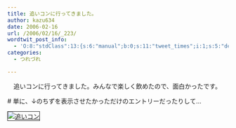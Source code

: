 ```yaml
---
title: 追いコンに行ってきました。
author: kazu634
date: 2006-02-16
url: /2006/02/16/_223/
wordtwit_post_info:
  - 'O:8:"stdClass":13:{s:6:"manual";b:0;s:11:"tweet_times";i:1;s:5:"delay";i:0;s:7:"enabled";i:1;s:10:"separation";s:2:"60";s:7:"version";s:3:"3.7";s:14:"tweet_template";b:0;s:6:"status";i:2;s:6:"result";a:0:{}s:13:"tweet_counter";i:2;s:13:"tweet_log_ids";a:1:{i:0;i:2273;}s:9:"hash_tags";a:0:{}s:8:"accounts";a:1:{i:0;s:7:"kazu634";}}'
categories:
  - つれづれ

---
```

<div class="section">
<p>
    　追いコンに行ってきました。みんなで楽しく飲めたので、面白かったです。
</p></p> 
  
<p>
    # 単に、↓のちずを表示させたかっただけのエントリーだったりして…
</p>
  
<p>
<a href="http://chizumado.jp/view?position_id=341152" onclick="__gaTracker('send', 'event', 'outbound-article', 'http://chizumado.jp/view?position_id=341152', '');" target="_blank"><img alt="追いコン" src="http://chizumado.jp/RasterMap?position_id=341152" border="1" /></a>
</p>
</div>